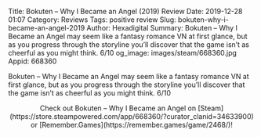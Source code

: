 Title: Bokuten – Why I Became an Angel (2019) Review
Date: 2019-12-28 01:07
Category: Reviews
Tags: positive review
Slug: bokuten-why-i-became-an-angel-2019
Author: Hexadigital
Summary: Bokuten – Why I Became an Angel may seem like a fantasy romance VN at first glance, but as you progress through the storyline you’ll discover that the game isn’t as cheerful as you might think. 6/10
og_image: images/steam/668360.jpg
Appid: 668360

Bokuten – Why I Became an Angel may seem like a fantasy romance VN at first glance, but as you progress through the storyline you’ll discover that the game isn’t as cheerful as you might think. 6/10

<center>Check out Bokuten – Why I Became an Angel on [Steam](https://store.steampowered.com/app/668360/?curator_clanid=34633900) or [Remember.Games](https://remember.games/game/2468/)!</center>
